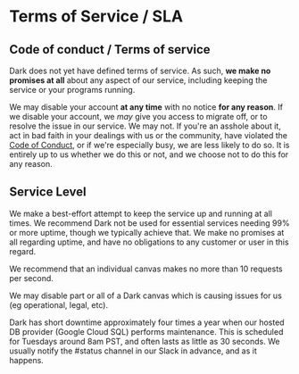 # Terms of Service / SLA

## Code of conduct / Terms of service

Dark does not yet have defined terms of service. As such, **we make no promises
at all** about any aspect of our service, including keeping the service or your
programs running.

We may disable your account **at any time** with no notice **for any reason**.
If we disable your account, we _may_ give you access to migrate off, or to
resolve the issue in our service. We may not. If you're an asshole about it, act
in bad faith in your dealings with us or the community, have violated the
[Code of Conduct](https://darklang.com/code-of-conduct), or if we're especially
busy, we are less likely to do so. It is entirely up to us whether we do this or
not, and we choose not to do this for any reason.

## Service Level

We make a best-effort attempt to keep the service up and running at all times.
We recommend Dark not be used for essential services needing 99% or more uptime,
though we typically achieve that. We make no promises at all regarding uptime,
and have no obligations to any customer or user in this regard.

We recommend that an individual canvas makes no more than 10 requests per
second.

We may disable part or all of a Dark canvas which is causing issues for us (eg
operational, legal, etc).

<!-- markdownlint-disable MD018 -->

Dark has short downtime approximately four times a year when our hosted DB
provider (Google Cloud SQL) performs maintenance. This is scheduled for Tuesdays
around 8am PST, and often lasts as little as 30 seconds. We usually notify the
#status channel in our Slack in advance, and as it happens.

<!-- markdown-lint-enable MD018 -->
